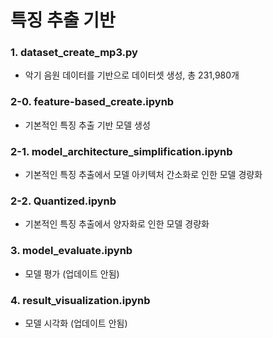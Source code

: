 # 특징 추출 기반

### 1. dataset_create_mp3.py

-   악기 음원 데이터를 기반으로 데이터셋 생성, 총 231,980개

### 2-0. feature-based_create.ipynb

-   기본적인 특징 추출 기반 모델 생성

### 2-1. model_architecture_simplification.ipynb

-   기본적인 특징 추출에서 모델 아키텍처 간소화로 인한 모델 경량화

### 2-2. Quantized.ipynb

-   기본적인 특징 추출에서 양자화로 인한 모델 경량화

### 3. model_evaluate.ipynb

-   모델 평가 (업데이트 안됨)

### 4. result_visualization.ipynb

-   모델 시각화 (업데이트 안됨)
